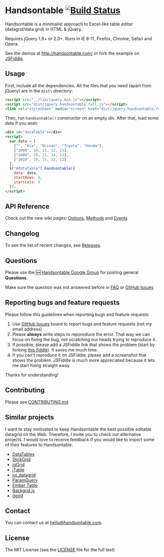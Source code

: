 # Handsontable [![Build Status](https://travis-ci.org/handsontable/jquery-handsontable.png?branch=master)](https://travis-ci.org/handsontable/jquery-handsontable)

Handsontable is a minimalist approach to Excel-like table editor (datagrid/data grid) in HTML & jQuery. 

Requires jQuery 1.9+ or 2.0+. Runs in IE 8-11, Firefox, Chrome, Safari and Opera.

See the demos at http://handsontable.com/ or fork the example on [JSFiddle](http://jsfiddle.net/warpech/hU6Kz/).

## Usage

First, include all the dependencies. All the files that you need (apart from jQuery) are in the `dist\` directory:

```html
<script src="../lib/jquery.min.js"></script>
<script src="dist/jquery.handsontable.full.js"></script>
<link rel="stylesheet" media="screen" href="dist/jquery.handsontable.full.css">
```

Then, run `handsontable()` constructor on an empty div. After that, load some data if you wish:

```html
<div id="dataTable"></div>
<script>
  var data = [
    ["", "Kia", "Nissan", "Toyota", "Honda"],
    ["2008", 10, 11, 12, 13],
    ["2009", 20, 11, 14, 13],
    ["2010", 30, 15, 12, 13]
  ];
  $("#dataTable").handsontable({
    data: data,
    startRows: 6,
    startCols: 8
  });
</script>
```

## API Reference

Check out the new wiki pages: [Options](https://github.com/handsontable/jquery-handsontable/wiki/Options), [Methods](https://github.com/handsontable/jquery-handsontable/wiki/Methods) and [Events](https://github.com/handsontable/jquery-handsontable/wiki/Events)

## Changelog

To see the list of recent changes, see [Releases](https://github.com/handsontable/jquery-handsontable/releases).

## Questions

Please use the :new: [Handsontable Google Group](https://groups.google.com/forum/?fromgroups=#!forum/handsontable) for posting general **Questions**.

Make sure the question was not answered before in [FAQ](https://github.com/handsontable/jquery-handsontable/wiki/FAQ) or [GitHub Issues](https://github.com/handsontable/jquery-handsontable/issues)

## Reporting bugs and feature requests

Please follow this guidelines when reporting bugs and feature requests:

1. Use [GitHub Issues](https://github.com/handsontable/jquery-handsontable/issues) board to report bugs and feature requests (not my email address)
2. Please **always** write steps to reporoduce the error. That way we can focus on fixing the bug, not scratching our heads trying to reproduce it.
3. If possible, please add a JSFiddle link that shows the problem (start by forking [this fiddle](http://jsfiddle.net/warpech/hU6Kz/)). It saves me much time.
4. If you can't reproduce it on JSFiddle, please add a screenshot that shows the problem. JSFiddle is much more appreciated because it lets me start fixing straight away.

Thanks for understanding!

## Contributing

Please see [CONTRIBUTING.md](CONTRIBUTING.md)

## Similar projects

I want to stay motivated to keep Handsontable the best possible editable datagrid on the Web. Therefore, I invite you to check out alternative projects. I would love to receive feedback if you would like to import some of their features to Handsontable.

 - [DataTables](http://datatables.net/)
 - [SlickGrid](https://github.com/mleibman/SlickGrid)
 - [jqGrid](http://www.trirand.com/blog/)
 - [jTable](http://www.jtable.org/)
 - [jui_datagrid](http://www.pontikis.net/labs/jui_datagrid/)
 - [ParamQuery](http://paramquery.com/)
 - [Ember Table](http://addepar.github.io/ember-table/)
 - [Backgrid.js](http://backgridjs.com/)
 - [dgrid](http://dojofoundation.org/packages/dgrid/)

## Contact

You can contact us at hello@handsontable.com.

## License

The MIT License (see the [LICENSE](https://github.com/handsontable/jquery-handsontable/blob/master/LICENSE) file for the full text)
